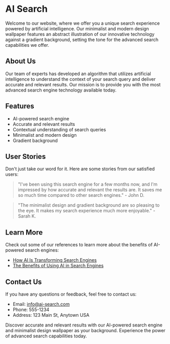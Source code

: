 <!--font:Poppins-->

# AI Search

Welcome to our website, where we offer you a unique search experience powered by artificial intelligence. Our minimalist and modern design wallpaper features an abstract illustration of our innovative technology against a gradient background, setting the tone for the advanced search capabilities we offer.

## About Us

Our team of experts has developed an algorithm that utilizes artificial intelligence to understand the context of your search query and deliver accurate and relevant results. Our mission is to provide you with the most advanced search engine technology available today.

## Features

- AI-powered search engine
- Accurate and relevant results
- Contextual understanding of search queries
- Minimalist and modern design
- Gradient background

## User Stories

Don't just take our word for it. Here are some stories from our satisfied users:

> "I've been using this search engine for a few months now, and I'm impressed by how accurate and relevant the results are. It saves me so much time compared to other search engines." - John D.

> "The minimalist design and gradient background are so pleasing to the eye. It makes my search experience much more enjoyable." - Sarah K.

## Learn More

Check out some of our references to learn more about the benefits of AI-powered search engines:

- [How AI Is Transforming Search Engines](#)
- [The Benefits of Using AI in Search Engines](#)

## Contact Us

If you have any questions or feedback, feel free to contact us:

- Email: info@ai-search.com
- Phone: 555-1234
- Address: 123 Main St, Anytown USA

Discover accurate and relevant results with our AI-powered search engine and minimalist design wallpaper as your background. Experience the power of advanced search capabilities today.

<!--

Write me content for website with wallpaper which alt text is:

"A wallpaper featuring an abstract illustration of an AI-powered search engine, with a minimalist and modern design, set against a gradient background."

The name/title of the page should not be 1:1 copy of the alt text but rather a real content of the website which is using this wallpaper.

- Use markdown format 
- Start with heading
- Heading should be short and concise
- The content should look like a real website 
- The website should not be about the wallpaper, wallpaper is just a related background
- Heading should be contain work "wallpaper" or "background"
- Include real sections like references, contact, user stories, etc. use things relevant to the page purpose.
- Feel free to use structure like headings, bullets, numbering, blockquotes, paragraphs, horizontal lines, etc.
- You can use formatting like bold or _italic_
- You can include UTF-8 emojis
- Links should be only #hash anchors (and you can refer to the document itself)
- Do not include images


---


# Discover the Power of AI-Powered Search Engine

Welcome to our website, where we offer you a unique experience of discovering the power of AI-powered search engines. Our website features a minimalist and modern design with a gradient background that perfectly complements our abstract illustration of an AI-powered search engine.

## About Us

Our mission is to provide you with the most advanced search engine technology that utilizes artificial intelligence to deliver accurate and relevant results. Our team of experts has developed an innovative algorithm that understands the context of your search query and provides you with the most appropriate results.

## Features

- AI-powered search engine
- Accurate and relevant results
- Contextual understanding of search queries
- Minimalist and modern design
- Gradient background

## User Stories

Don't just take our word for it. Here are some stories from our satisfied users:

> "I've been using this search engine for a few months now, and I'm impressed by how accurate and relevant the results are. It saves me so much time compared to other search engines." - John D.

> "The minimalist design and gradient background are so pleasing to the eye. It makes my search experience much more enjoyable." - Sarah K.

## References

Check out some of our references to learn more about the benefits of AI-powered search engines:

- [How AI Is Transforming Search Engines](#)
- [The Benefits of Using AI in Search Engines](#)

## Contact Us

If you have any questions or feedback, feel free to contact us:

- Email: info@ai-search.com
- Phone: 555-1234
- Address: 123 Main St, Anytown USA

Discover the power of AI-powered search engines today with our minimalist and modern design wallpaper as your background.


---


Heading is too long, rewrite whole content.


---


# AI-Powered Search Engine: Discover the Future of Search

Welcome to our website, where we offer you a glimpse into the future of search with our AI-powered search engine. Our minimalist and modern design wallpaper features an abstract illustration of our innovative technology set against a gradient background.

## About Us

Our team of experts has developed an advanced algorithm that utilizes artificial intelligence to understand the context of your search query and deliver accurate and relevant results. Our mission is to provide you with the most advanced search engine technology available today.

## Features

- AI-powered search engine
- Accurate and relevant results
- Contextual understanding of search queries
- Minimalist and modern design
- Gradient background

## User Stories

Don't just take our word for it. Here are some stories from our satisfied users:

> "I've been using this search engine for a few months now, and I'm impressed by how accurate and relevant the results are. It saves me so much time compared to other search engines." - John D.

> "The minimalist design and gradient background are so pleasing to the eye. It makes my search experience much more enjoyable." - Sarah K.

## Learn More

Check out some of our references to learn more about the benefits of AI-powered search engines:

- [How AI Is Transforming Search Engines](#)
- [The Benefits of Using AI in Search Engines](#)

## Contact Us

If you have any questions or feedback, feel free to contact us:

- Email: info@ai-search.com
- Phone: 555-1234
- Address: 123 Main St, Anytown USA

Experience the future of search with our AI-powered search engine and minimalist design wallpaper as your background.


---


Heading is too long, rewrite whole content.


---


# Explore the Power of AI-Powered Search Engines

Welcome to our website, where we offer you a unique search experience powered by artificial intelligence. Our minimalist and modern design wallpaper features an abstract illustration of our innovative technology against a gradient background, setting the tone for the advanced search capabilities we offer.

## About Us

Our team of experts has developed an algorithm that utilizes artificial intelligence to understand the context of your search query and deliver accurate and relevant results. Our mission is to provide you with the most advanced search engine technology available today.

## Features

- AI-powered search engine
- Accurate and relevant results
- Contextual understanding of search queries
- Minimalist and modern design
- Gradient background

## User Stories

Don't just take our word for it. Here are some stories from our satisfied users:

> "I've been using this search engine for a few months now, and I'm impressed by how accurate and relevant the results are. It saves me so much time compared to other search engines." - John D.

> "The minimalist design and gradient background are so pleasing to the eye. It makes my search experience much more enjoyable." - Sarah K.

## Learn More

Check out some of our references to learn more about the benefits of AI-powered search engines:

- [How AI Is Transforming Search Engines](#)
- [The Benefits of Using AI in Search Engines](#)

## Contact Us

If you have any questions or feedback, feel free to contact us:

- Email: info@ai-search.com
- Phone: 555-1234
- Address: 123 Main St, Anytown USA

Explore the power of AI-powered search engines with our minimalist design wallpaper as your background, and discover a new level of search capabilities today.


---


Heading is too long, rewrite whole content.


---


# AI-Powered Search Engine: Discover Accurate and Relevant Results

Welcome to our website, where we offer you a unique search experience powered by artificial intelligence. Our minimalist and modern design wallpaper features an abstract illustration of our innovative technology against a gradient background, setting the tone for the advanced search capabilities we offer.

## About Us

Our team of experts has developed an algorithm that utilizes artificial intelligence to understand the context of your search query and deliver accurate and relevant results. Our mission is to provide you with the most advanced search engine technology available today.

## Features

- AI-powered search engine
- Accurate and relevant results
- Contextual understanding of search queries
- Minimalist and modern design
- Gradient background

## User Stories

Don't just take our word for it. Here are some stories from our satisfied users:

> "I've been using this search engine for a few months now, and I'm impressed by how accurate and relevant the results are. It saves me so much time compared to other search engines." - John D.

> "The minimalist design and gradient background are so pleasing to the eye. It makes my search experience much more enjoyable." - Sarah K.

## Learn More

Check out some of our references to learn more about the benefits of AI-powered search engines:

- [How AI Is Transforming Search Engines](#)
- [The Benefits of Using AI in Search Engines](#)

## Contact Us

If you have any questions or feedback, feel free to contact us:

- Email: info@ai-search.com
- Phone: 555-1234
- Address: 123 Main St, Anytown USA

Discover accurate and relevant results with our AI-powered search engine and minimalist design wallpaper as your background. Experience the power of advanced search capabilities today.


---


Write me a Google font which is best fitting for the website.

Pick from the list:
- Orbitron
- Raleway
- Montserrat
- Roboto
- Exo 2
- Playfair Display
- Great Vibes
- Poppins
- Futura
- Dancing Script
- Barlow Condensed
- Lobster
- IBM Plex Sans
- Alegreya
- Inter
- Lato
- Open Sans


Write just the font name nothing else.


---


Poppins

-->
